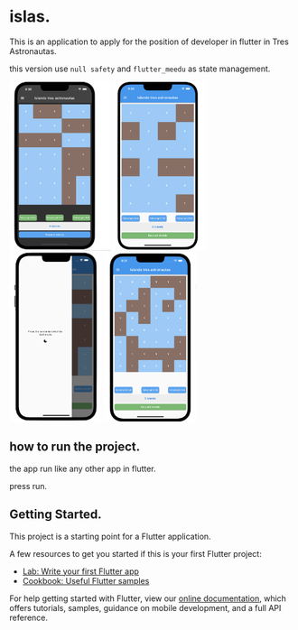 # islas.

This is an application to apply for the position of developer in flutter in Tres Astronautas.

this version use `null safety` and `flutter_meedu` as state management.

<img src="images/screens/screen2.png" height="300">
<img src="images/screens/screen3.png" height="300">
<img src="images/screens/screen1.png" height="300">
<img src="images/screens/screen4.png" height="300">


## how to run the project.

the app run like any other app in flutter.

press run.

## Getting Started.

This project is a starting point for a Flutter application.

A few resources to get you started if this is your first Flutter project:

- [Lab: Write your first Flutter app](https://flutter.dev/docs/get-started/codelab)
- [Cookbook: Useful Flutter samples](https://flutter.dev/docs/cookbook)

For help getting started with Flutter, view our
[online documentation](https://flutter.dev/docs), which offers tutorials,
samples, guidance on mobile development, and a full API reference.
